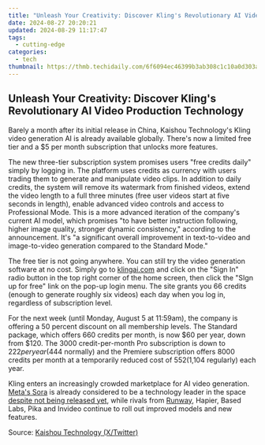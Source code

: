 ```yaml
---
title: "Unleash Your Creativity: Discover Kling's Revolutionary AI Video Production Technology"
date: 2024-08-27 20:20:21
updated: 2024-08-29 11:17:47
tags:
  - cutting-edge
categories:
  - tech
thumbnail: https://thmb.techidaily.com/6f6094ec46399b3ab308c1c10a0d303a8a2fe57d58887a0de4be9b5a76727ac2.jpg
---
```


## Unleash Your Creativity: Discover Kling's Revolutionary AI Video Production Technology

Barely a month after its initial release in China, Kaishou Technology's Kling video generation AI is already available globally. There's now a limited free tier and a $5 per month subscription that unlocks more features.

 The new three-tier subscription system promises users "free credits daily" simply by logging in. The platform uses credits as currency with users trading them to generate and manipulate video clips. In addition to daily credits, the system will remove its watermark from finished videos, extend the video length to a full three minutes (free user videos start at five seconds in length), enable advanced video controls and access to Professional Mode. This is a more advanced iteration of the company's current AI model, which promises "to have better instruction following, higher image quality, stronger dynamic consistency," according to the announcement. It's "a significant overall improvement in text-to-video and image-to-video generation compared to the Standard Mode."

 The free tier is not going anywhere. You can still try the video generation software at no cost. Simply go to [klingai.com](https://klingai.com/) and click on the "Sign In" radio button in the top right corner of the home screen, then click the "SIgn up for free" link on the pop-up login menu. The site grants you 66 credits (enough to generate roughly six videos) each day when you log in, regardless of subscription level.

 For the next week (until Monday, August 5 at 11:59am), the company is offering a 50 percent discount on all membership levels. The Standard package, which offers 660 credits per month, is now $60 per year, down from $120\. The 3000 credit-per-month Pro subscription is down to $222 per year ($444 normally) and the Premiere subscription offers 8000 credits per month at a temporarily reduced cost of $552 ($1,104 regularly) each year.

 Kling enters an increasingly crowded marketplace for AI video generation. [Meta's Sora](https://hardware-updates.techidaily.com/1723862789486-introducing-vaios-game-changing-portable-monitor-the-worlds-lightest-screen-weighing-only-072-pounds/) is already considered to be a technology leader in the space [despite not being released yet](https://some-approaches.techidaily.com/2024-approved-unveiling-hidden-facebook-data-and-protecting-yourself-online/), while rivals from [Runway](https://x.com/runwayml/status/1817963062646722880), Hapier, Based Labs, Pika and Invideo continue to roll out improved models and new features.

 Source: [Kaishou Technology (X/Twitter)](https://x.com/Kling%5Fai/status/1818202518998138970)

<ins class="adsbygoogle"
     style="display:block"
     data-ad-format="autorelaxed"
     data-ad-client="ca-pub-7571918770474297"
     data-ad-slot="1223367746"></ins>



<ins class="adsbygoogle"
     style="display:block"
     data-ad-client="ca-pub-7571918770474297"
     data-ad-slot="8358498916"
     data-ad-format="auto"
     data-full-width-responsive="true"></ins>
